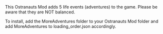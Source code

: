 This Ostranauts Mod adds 5 life events (adventures) to the game. Please be aware that they are NOT balanced.

To install, add the MoreAdventures folder to your Ostranauts Mod folder and add MoreAdventures to loading_order.json accordingly.
